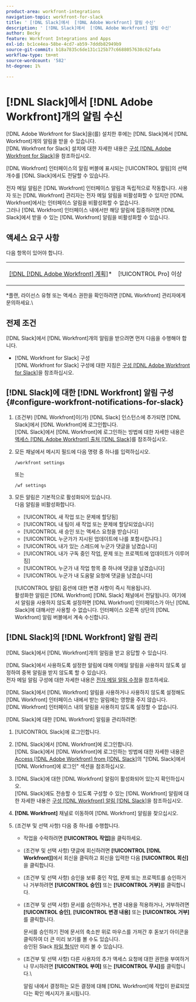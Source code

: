 ```yaml
---
product-area: workfront-integrations
navigation-topic: workfront-for-slack
title: ' [!DNL Slack]에서  [!DNL Adobe Workfront] 알림 수신'
description: ' [!DNL Slack]에서  [!DNL Adobe Workfront] 알림 수신'
author: Becky
feature: Workfront Integrations and Apps
exl-id: bc1ce4ea-58be-4cd7-ab59-7dddb82949b9
source-git-commit: b18a7835c6de131c125b77c6688057638c62fa4a
workflow-type: tm+mt
source-wordcount: '582'
ht-degree: 1%

---
```


# [!DNL Slack]에서 [!DNL Adobe Workfront]개의 알림 수신

<!--
<p data-mc-conditions="QuicksilverOrClassic.Draft mode">(NOTE: Alina: *** Linked to Accessing Workfront from Slack.***Some of this information is duplicating in Accessing Workfront from Slack (also screen shots))</p>
-->

[!DNL Adobe Workfront for Slack]을(를) 설치한 후에는 [!DNL Slack]에서 [!DNL Workfront]개의 알림을 받을 수 있습니다.\
[!DNL Workfront for Slack] 설치에 대한 자세한 내용은 [구성 [!DNL Adobe Workfront for Slack]](../../workfront-integrations-and-apps/using-workfront-with-slack/configure-workfront-for-slack.md)을 참조하십시오.

[!DNL Workfront] 인터페이스의 알림 버블에 표시되는 [!UICONTROL 알림]의 선택 개수를 [!DNL Slack]에서도 전달할 수 있습니다.

전자 메일 알림은 [!DNL Workfront] 인터페이스 알림과 독립적으로 작동합니다. 사용자 또는 [!DNL Workfront] 관리자는 전자 메일 알림을 비활성화할 수 있지만 [!DNL Workfront]에서는 인터페이스 알림을 비활성화할 수 없습니다.\
그러나 [!DNL Workfront] 인터페이스 내에서만 해당 알림에 집중하려면 [!DNL Slack]에서 받을 수 있는 [!DNL Workfront] 알림을 비활성화할 수 있습니다.

## 액세스 요구 사항

다음 항목이 있어야 합니다.

<table style="table-layout:auto"> 
 <col> 
 </col> 
 <col> 
 </col> 
 <tbody> 
  <tr> 
   <td role="rowheader"><a href="https://business.adobe.com/products/workfront/pricing.html" target="_blank">[!DNL [!DNL Adobe Workfront] 계획]</a>*</td> 
   <td> <p>[!UICONTROL Pro] 이상</p> </td> 
  </tr> 
 </tbody> 
</table>

&#42;플랜, 라이선스 유형 또는 액세스 권한을 확인하려면 [!DNL Workfront] 관리자에게 문의하세요.\

## 전제 조건

[!DNL Slack]에서 [!DNL Workfront]개의 알림을 받으려면 먼저 다음을 수행해야 합니다.

* [!DNL Workfront for Slack] 구성\
   [!DNL Workfront for Slack] 구성에 대한 지침은 [구성 [!DNL Adobe Workfront for Slack]](../../workfront-integrations-and-apps/using-workfront-with-slack/configure-workfront-for-slack.md)을 참조하십시오.

## [!DNL Slack]에 대한 [!DNL Workfront] 알림 구성 {#configure-workfront-notifications-for-slack}

1. (조건부) [!DNL Workfront]이(가) [!DNL Slack] 인스턴스에 추가되면 [!DNL Slack]에서 [!DNL Workfront]에 로그인합니다.\
   [!DNL Slack]에서 [!DNL Workfront]에 로그인하는 방법에 대한 자세한 내용은 [액세스 [!DNL Adobe Workfront] 출처 [!DNL Slack]](../../workfront-integrations-and-apps/using-workfront-with-slack/access-workfront-from-slack.md)를 참조하십시오.

1. 모든 채널에서 메시지 필드에 다음 명령 중 하나를 입력하십시오.

   `/workfront settings`

   또는

   `/wf settings`

1. 모든 알림은 기본적으로 활성화되어 있습니다.\
   다음 알림을 비활성화합니다.

   * [!UICONTROL 새 작업 또는 문제에 할당됨]
   * [!UICONTROL 내 팀이 새 작업 또는 문제에 할당되었습니다]
   * [!UICONTROL 새 승인 또는 액세스 요청을 받습니다]
   * [!UICONTROL 누군가가 지시된 업데이트에 나를 포함시킵니다.]
   * [!UICONTROL 내가 있는 스레드에 누군가 댓글을 남겼습니다]
   * [!UICONTROL 내가 구독 중인 작업, 문제 또는 프로젝트에 업데이트가 이루어짐]
   * [!UICONTROL 누군가 내 작업 항목 중 하나에 댓글을 남겼습니다]
   * [!UICONTROL 누군가 내 도움말 요청에 댓글을 남겼습니다]

   [!UICONTROL 알림] 옵션에 대한 변경 사항이 즉시 적용됩니다.\
   활성화한 알림은 [!DNL Workfront] [!DNL Slack] 채널에서 전달됩니다. 여기에서 알림을 사용하지 않도록 설정하면 [!DNL Workfront] 인터페이스가 아닌 [!DNL Slack]에 대해서만 사용할 수 없습니다. 인터페이스 오른쪽 상단의 [!DNL Workfront] 알림 버블에서 계속 수신합니다.

## [!DNL Slack]의 [!DNL Workfront] 알림 관리

[!DNL Slack]에서 [!DNL Workfront]개의 알림을 받고 응답할 수 있습니다.

[!DNL Slack]에서 사용하도록 설정한 알림에 대해 이메일 알림을 사용하지 않도록 설정하여 중복 알림을 받지 않도록 할 수 있습니다.\
전자 메일 알림 구성에 대한 자세한 내용은 [전자 메일 알림 수정](../../workfront-basics/using-notifications/activate-or-deactivate-your-own-event-notifications.md)을 참조하세요.

[!DNL Slack]에서 [!DNL Workfront] 알림을 사용하거나 사용하지 않도록 설정해도 [!DNL Workfront] 인터페이스 내에서 받는 알림에는 영향을 주지 않습니다.\
[!DNL Workfront] 인터페이스 내의 알림을 사용하지 않도록 설정할 수 없습니다.

[!DNL Slack]에 대한 [!DNL Workfront] 알림을 관리하려면:

1. [!UICONTROL Slack]에 로그인합니다.
1. [!DNL Slack]에서 [!DNL Workfront]에 로그인합니다.\
   [!DNL Slack]에서 [!DNL Workfront]에 로그인하는 방법에 대한 자세한 내용은 [Access [!DNL Adobe Workfront] from [!DNL Slack]](../../workfront-integrations-and-apps/using-workfront-with-slack/access-workfront-from-slack.md)의 &quot;[!DNL Slack]에서 [!DNL Workfront]에 로그인&quot; 섹션을 참조하십시오.

1. [!DNL Slack]에 대한 [!DNL Workfront] 알림이 활성화되어 있는지 확인하십시오.\
   [!DNL Slack]에도 전송할 수 있도록 구성할 수 있는 [!DNL Workfront] 알림에 대한 자세한 내용은 [구성 [!DNL Workfront] 알림 [!DNL Slack]](#configure-workfront-notifications-for-slack-configure-workfront-notifications-for-slack)을 참조하십시오.

1. **[!DNL Workfront]** 채널로 이동하여 [!DNL Workfront] 알림을 찾으십시오.
1. (조건부 및 선택 사항) 다음 중 하나를 수행합니다.

   * 작업을 수락하려면 **[!UICONTROL 작업]**&#x200B;을 클릭하세요.

   * (조건부 및 선택 사항) 댓글에 회신하려면 **[!UICONTROL [!DNL Workfront]]**&#x200B;에서 회신을 클릭하고 회신을 입력한 다음 **[!UICONTROL 회신]**&#x200B;을 클릭합니다.

   * (조건부 및 선택 사항) 승인을 보류 중인 작업, 문제 또는 프로젝트를 승인하거나 거부하려면 **[!UICONTROL 승인]** 또는 **[!UICONTROL 거부]**&#x200B;를 클릭합니다.

   * (조건부 및 선택 사항) 문서를 승인하거나, 변경 내용을 적용하거나, 거부하려면 **[!UICONTROL 승인]**, **[!UICONTROL 변경 내용]** 또는 **[!UICONTROL 거부]**&#x200B;를 클릭합니다.

     문서를 승인하기 전에 문서의 축소판 위로 마우스를 가져간 후 돋보기 아이콘을 클릭하여 더 큰 미리 보기를 볼 수도 있습니다.\
      승인된 Slack [파일 형식](https://api.slack.com/types/file)만 미리 볼 수 있습니다.

   * (조건부 및 선택 사항) 다른 사용자의 추가 액세스 요청에 대한 권한을 부여하거나 무시하려면 **[!UICONTROL 부여]** 또는 **[!UICONTROL 무시]**&#x200B;를 클릭합니다.\

     알림 내에서 결정하는 모든 결정에 대해 [!DNL Workfront]에 작업이 완료되었다는 확인 메시지가 표시됩니다.
